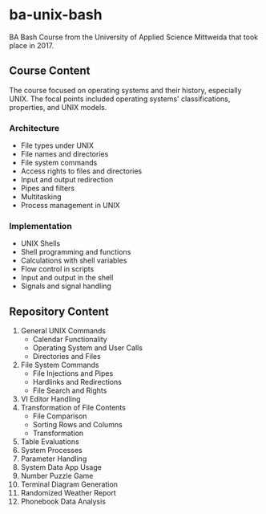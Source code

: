 # ba-unix-bash

BA Bash Course from the University of Applied Science Mittweida that took place in 2017.

## Course Content

The course focused on operating systems and their history, especially UNIX. The focal points included operating systems' classifications, properties, and UNIX models.

### Architecture

- File types under UNIX
- File names and directories
- File system commands
- Access rights to files and directories
- Input and output redirection
- Pipes and filters
- Multitasking
- Process management in UNIX

### Implementation

- UNIX Shells
- Shell programming and functions
- Calculations with shell variables
- Flow control in scripts
- Input and output in the shell
- Signals and signal handling

## Repository Content

1. General UNIX Commands
   - Calendar Functionality
   - Operating System and User Calls
   - Directories and Files
2. File System Commands
   - File Injections and Pipes
   - Hardlinks and Redirections
   - File Search and Rights
3. VI Editor Handling
4. Transformation of File Contents
   - File Comparison
   - Sorting Rows and Columns
   - Transformation
5. Table Evaluations
6. System Processes
7. Parameter Handling
8. System Data App Usage
9. Number Puzzle Game
10. Terminal Diagram Generation
11. Randomized Weather Report
12. Phonebook Data Analysis
